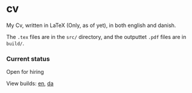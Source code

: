 # cv
My Cv, written in LaTeX (Only, as of yet), in both english and danish.

The `.tex` files are in the `src/` directory, and the outputtet `.pdf` files are in `build/`.

### Current status
Open for hiring


View builds: [en](https://t-lohse.github.io/cv/en/pdf), [da](https://t-lohse.github.io/cv/da.pdf)
